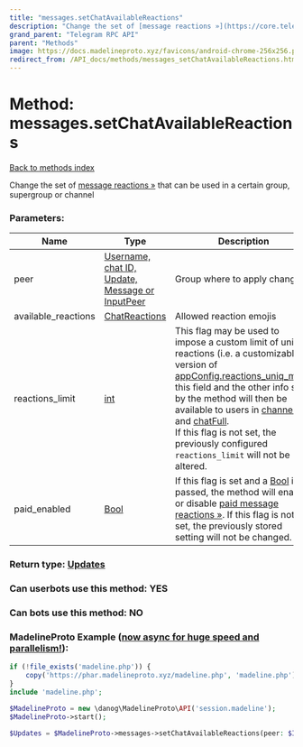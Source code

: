 ```yaml
---
title: "messages.setChatAvailableReactions"
description: "Change the set of [message reactions »](https://core.telegram.org/api/reactions) that can be used in a certain group, supergroup or channel"
grand_parent: "Telegram RPC API"
parent: "Methods"
image: https://docs.madelineproto.xyz/favicons/android-chrome-256x256.png
redirect_from: /API_docs/methods/messages_setChatAvailableReactions.html
---
```

# Method: messages.setChatAvailableReactions
[Back to methods index](index.html)



Change the set of [message reactions »](https://core.telegram.org/api/reactions) that can be used in a certain group, supergroup or channel

### Parameters:

| Name     |    Type       | Description | Required |
|----------|---------------|-------------|----------|
|peer|[Username, chat ID, Update, Message or InputPeer](/API_docs/types/InputPeer.html) | Group where to apply changes | Optional|
|available\_reactions|[ChatReactions](/API_docs/types/ChatReactions.html) | Allowed reaction emojis | Yes|
|reactions\_limit|[int](/API_docs/types/int.html) | This flag may be used to impose a custom limit of unique reactions (i.e. a customizable version of [appConfig.reactions\_uniq\_max](https://core.telegram.org/api/config#reactions-uniq-max)); this field and the other info set by the method will then be available to users in [channelFull](../constructors/channelFull.html) and [chatFull](../constructors/chatFull.html). <br>If this flag is not set, the previously configured `reactions_limit` will not be altered. | Optional|
|paid\_enabled|[Bool](/API_docs/types/Bool.html) | If this flag is set and a [Bool](../types/Bool.html) is passed, the method will enable or disable [paid message reactions »](https://core.telegram.org/api/reactions#paid-reactions). If this flag is not set, the previously stored setting will not be changed. | Optional|


### Return type: [Updates](/API_docs/types/Updates.html)

### Can userbots use this method: **YES**

### Can bots use this method: **NO**


### MadelineProto Example ([now async for huge speed and parallelism!](https://docs.madelineproto.xyz/docs/ASYNC.html)):


```php
if (!file_exists('madeline.php')) {
    copy('https://phar.madelineproto.xyz/madeline.php', 'madeline.php');
}
include 'madeline.php';

$MadelineProto = new \danog\MadelineProto\API('session.madeline');
$MadelineProto->start();

$Updates = $MadelineProto->messages->setChatAvailableReactions(peer: $InputPeer, available_reactions: $ChatReactions, reactions_limit: $int, paid_enabled: $Bool, );
```

